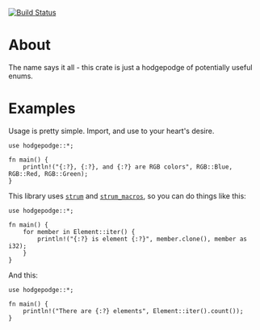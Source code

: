 [![Build Status](https://travis-ci.org/cmccomb/hodgepodge.svg?branch=master)](https://travis-ci.org/cmccomb/hodgepodge)

# About
The name says it all - this crate is just a hodgepodge of potentially useful enums.

# Examples
Usage is pretty simple. Import, and use to your heart's desire.
```
use hodgepodge::*;

fn main() {
    println!("{:?}, {:?}, and {:?} are RGB colors", RGB::Blue, RGB::Red, RGB::Green);
}
```
This library uses [`strum`](https://crates.io/crates/strum) and [`strum_macros`](https://crates.io/crates/strum_macros), so you can do things like this:
```
use hodgepodge::*;

fn main() {
    for member in Element::iter() {
        println!("{:?} is element {:?}", member.clone(), member as i32);
    }
}
```
And this:
```
use hodgepodge::*;

fn main() {
    println!("There are {:?} elements", Element::iter().count());
}
```
